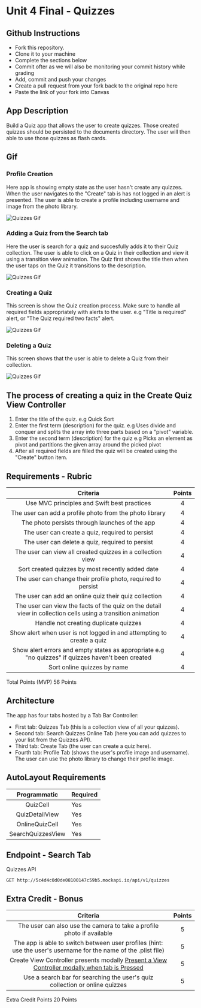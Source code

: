 # Unit 4 Final - Quizzes


## Github Instructions
- Fork this repository.
- Clone it to your machine
- Complete the sections below
- Commit ofter as we will also be monitoring your commit history while grading
- Add, commit and push your changes
- Create a pull request from your fork back to the original repo here
- Paste the link of your fork into Canvas

## App Description
Build a Quiz app that allows the user to create quizzes. Those created quizzes should be persisted to the documents directory. The user will then able to use those quizzes as flash cards. 

## Gif 

### Profile Creation
Here app is showing empty state as the user hasn't create any quizzes. When the user navigates to the "Create" tab is has not logged in an alert is presented. The user is able to create a profile including username and image from the photo library.

![Quizzes Gif](https://github.com/joinpursuit/Pursuit-Core-iOS-Unit4-Final-Quizzes/blob/master/Images/quizzes-app-1.gif)    

### Adding a Quiz from the Search tab
Here the user is search for a quiz and succesfully adds it to their Quiz collection. The user is able to click on a Quiz in their collection and view it using a transition view animation. The Quiz first shows the title then when the user taps on the Quiz it transitions to the description. 

![Quizzes Gif](https://github.com/joinpursuit/Pursuit-Core-iOS-Unit4-Final-Quizzes/blob/master/Images/quizzes-app-2.gif)    

### Creating a Quiz 
This screen is show the Quiz creation process. Make sure to handle all required fields appropriately with alerts to the user. e.g "Title is required" alert, or "The Quiz required two facts" alert.

![Quizzes Gif](https://github.com/joinpursuit/Pursuit-Core-iOS-Unit4-Final-Quizzes/blob/master/Images/quizzes-app-3.gif)    


### Deleting a Quiz
This screen shows that the user is able to delete a Quiz from their collection.   

![Quizzes Gif](https://github.com/joinpursuit/Pursuit-Core-iOS-Unit4-Final-Quizzes/blob/master/Images/quizzes-app-4.gif)    


## The process of creating a quiz in the Create Quiz View Controller

1. Enter the title of the quiz. e.g Quick Sort 
2. Enter the first term (description) for the quiz. e.g Uses divide and conquer and splits the array into three parts based on a "pivot" variable.
3. Enter the second term (description) for the quiz e.g Picks an element as pivot and partitions the given array around the picked pivot
4. After all required fields are filled the quiz will be created using the "Create" button item.  

## Requirements - Rubric 

| Criteria | Points |
|:-----:|:------:|
| Use MVC principles and Swift best practices | 4 |
| The user can add a profile photo from the photo library | 4 |
| The photo persists through launches of the app | 4 |
| The user can create a quiz, required to persist | 4 |
| The user can delete a quiz, required to persist | 4 |
| The user can view all created quizzes in a collection view | 4 |
| Sort created quizzes by most recently added date | 4 |
| The user can change their profile photo, required to persist | 4 |
| The user can add an online quiz their quiz collection | 4 |
| The user can view the facts of the quiz on the detail view in collection cells using a transition animation | 4 |
| Handle not creating duplicate quizzes | 4 |
| Show alert when user is not logged in and attempting to create a quiz | 4 |
| Show alert errors and empty states as appropriate e.g "no quizzes" if quizzes haven't been created | 4 |
| Sort online quizzes by name | 4 |

Total Points (MVP) 56 Points

## Architecture 

The app has four tabs hosted by a Tab Bar Controller: 

- First tab: Quizzes Tab (this is a collection view of all your quizzes). 
- Second tab: Search Quizzes Online Tab (here you can add quizzes to your list from the Quizzes API). 
- Third tab: Create Tab (the user can create a quiz here). 
- Fourth tab: Profile Tab (shows the user's profile image and username). The user can use the photo library to change their profile image.


## AutoLayout Requirements 

| Programmatic | Required |
|:------:|:-------|
| QuizCell | Yes |
| QuizDetailView | Yes |
| OnlineQuizCell | Yes |
| SearchQuizzesView | Yes |

## Endpoint - Search Tab

Quizzes API

```GET http://5c4d4c0d0de08100147c59b5.mockapi.io/api/v1/quizzes```


## Extra Credit - Bonus

| Criteria | Points |
|:-----:|:------:|
| The user can also use the camera to take a profile photo if available | 5 |
| The app is able to switch between user profiles (hint: use the user's username for the name of the .plist file) | 5 |
| Create View Controller presents modally [Present a View Controller modally when tab is Pressed](https://www.hackingwithswift.com/example-code/uikit/how-do-you-show-a-modal-view-controller-when-a-uitabbarcontroller-tab-is-tapped) | 5 |
| Use a search bar for searching the user's quiz collection or online quizzes | 5 |
 
Extra Credit Points 20 Points




